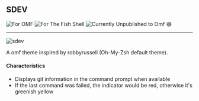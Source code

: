## SDEV

![For OMF](https://img.shields.io/badge/Theme%20For-Oh--My--Fish-yellow) ![For The Fish Shell](https://img.shields.io/badge/Shell-Fish-blue) ![Currently Unpublished to Omf 😅](https://img.shields.io/badge/Status-Unpublished-lightgrey)

___
![sdev](https://i.ibb.co/7vgmxRb/IMG-20200908-182838.jpg)

A omf theme inspired by robbyrussell (Oh-My-Zsh default theme).

#### Characteristics
- Displays git information in the command prompt when available
- If the last command was failed, the indicator would be red, otherwise it's greenish yellow

